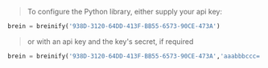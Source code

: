 <blockquote class="lang-specific python">
<p>To configure the Python library, either supply your api key:</p>
</blockquote>

>
```python
brein = breinify('938D-3120-64DD-413F-BB55-6573-90CE-473A')
```

<blockquote class="lang-specific python">
<p>or with an api key and the key's secret, if required</p>
</blockquote>

>
```python
brein = breinify('938D-3120-64DD-413F-BB55-6573-90CE-473A','aaabbbccc=')
```